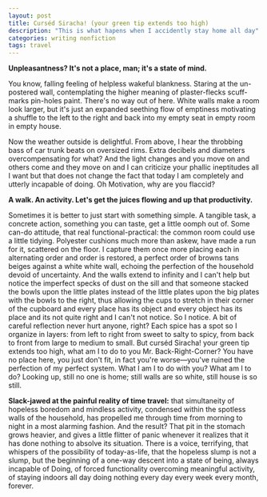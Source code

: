 ```yaml
---
layout: post
title: Curséd Siracha! (your green tip extends too high)
description: "This is what hapens when I accidently stay home all day"
categories: writing nonfiction
tags: travel
---
```


__Unpleasantness? It's not a place, man; it's a state of mind.__

You know, falling feeling of helpless wakeful blankness. Staring at the un-postered wall, contemplating the higher meaning of plaster-flecks scuff-marks pin-holes paint. There's no way out of here. White walls make a room look larger, but it's just an expanded seething flow of emptiness motivating a shuffle to the left to the right and back into my empty seat in empty room in empty house.

Now the weather outside is delightful. From above, I hear the throbbing bass of car trunk beats on oversized rims. Extra decibels and diameters overcompensating for what? And the light changes and you move on and others come and they move on and I can criticize your phallic ineptitudes all I want but that does not change the fact that today I am completely and utterly incapable of doing. Oh Motivation, why are you flaccid?

__A walk. An activity. Let's get the juices flowing and up that productivity.__

Sometimes it is better to just start with something simple. A tangible task, a concrete action, something you can taste, get a little oomph out of. Some can-do attitude, that real functional-practical: the common room could use a little tidying. Polyester cushions much more than askew, have made a run for it, scattered on the floor. I capture them once more placing each in alternating order and order is restored, a perfect order of browns tans beiges against a white white wall, echoing the perfection of the household devoid of uncertainty. And the walls extend to infinity and I can't help but notice the imperfect specks of dust on the sill and that someone stacked the bowls upon the little plates instead of the little plates upon the big plates with the bowls to the right, thus allowing the cups to stretch in their corner of the cupboard and every place has its object and every object has its place and its not quite right and I can't not notice. So I notice. A bit of careful reflection never hurt anyone, right? Each spice has a spot so I organize in layers: from left to right from sweet to salty to spicy, from back to front from large to medium to small. But curséd Siracha! your green tip extends too high, what am I to do to you Mr. Back-Right-Corner? You have no place here, you just don't fit, in fact you're worse—you've ruined the perfection of my perfect system. What I am I to do with you? What am I to do?
Looking up, still no one is home; still walls are so white, still house is so still.

__Slack-jawed at the painful reality of time travel:__ that simultaneity of hopeless boredom and mindless activity, condensed within the spotless walls of the household, has propelled me through time from morning to night in a most alarming fashion. And the result? That pit in the stomach grows heavier, and gives a little flitter of panic whenever it realizes that it has done nothing to absolve its situation. There is a voice, terrifying, that whispers of the possibility of today-as-life, that the hopeless slump is not a slump, but the beginning of a one-way descent into a state of being, always incapable of Doing, of forced functionality overcoming meaningful activity, of staying indoors all day doing nothing every day every week every month, forever.
